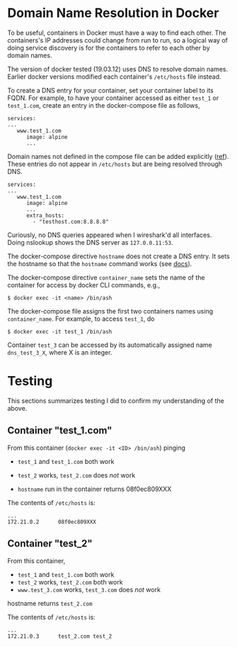 
# Domain Name Resolution in Docker

To be useful, containers in Docker must have a way to find each other.  The containers's IP addresses could change from run to run, so a logical way of doing service discovery is for the containers to refer to each other by domain names.

The version of docker tested (19.03.12) uses DNS to resolve domain names.  Earlier docker versions modified each container's `/etc/hosts` file instead.

To create a DNS entry for your container, set your container label to its FQDN.  For example, to have your container accessed as either `test_1` or `test_1.com`, create an entry in the docker-compose file as follows,
```
services:
...
   www.test_1.com
      image: alpine
      ...
```

Domain names not defined in the compose file can be added explicitly ([ref](https://stackoverflow.com/questions/29076194/using-add-host-or-extra-hosts-with-docker-compose)).  These entries do not appear in `/etc/hosts` but are being resolved through DNS.

```
services:
...
   www.test_1.com
      image: alpine
      ...
      extra_hosts:
        - "testhost.com:8.8.8.8"

```

Curiously, no DNS queries appeared when I wireshark'd all interfaces.  Doing nslookup shows the DNS server as `127.0.0.11:53`.



The docker-compose directive `hostname` does not create a DNS entry.  It sets the hostname so that the `hostname` command works (see [docs](https://docs.docker.com/config/containers/container-networking/)).

The docker-compose directive `container_name` sets the name of the container for access by docker CLI commands, e.g.,
```
$ docker exec -it <name> /bin/ash
```


The docker-compose file assigns the first two containers names using `container_name`.  For example, to access `test_1`, do
```
$ docker exec -it test_1 /bin/ash
```

Container `test_3` can be accessed by its automatically assigned name `dns_test_3_X`, where X is an integer.


# Testing

This sections summarizes testing I did to confirm my understanding of the above.

## Container "test_1.com"

From this container (`docker exec -it <ID> /bin/ash`) pinging
- `test_1` and `test_1.com` both work
- `test_2` works, `test_2.com` does *not* work

- `hostname` run in the container returns 08f0ec809XXX

The contents of `/etc/hosts` is:
```
...
172.21.0.2      08f0ec809XXX
```

## Container "test_2"

From this container,
- `test_1` and `test_1.com` both work
- `test_2` works, `test_2.com` both work
-  `www.test_3.com` works, `test_3.com` does *not* work

hostname returns `test_2.com`


The contents of `/etc/hosts` is:
```
...
172.21.0.3      test_2.com test_2
```
